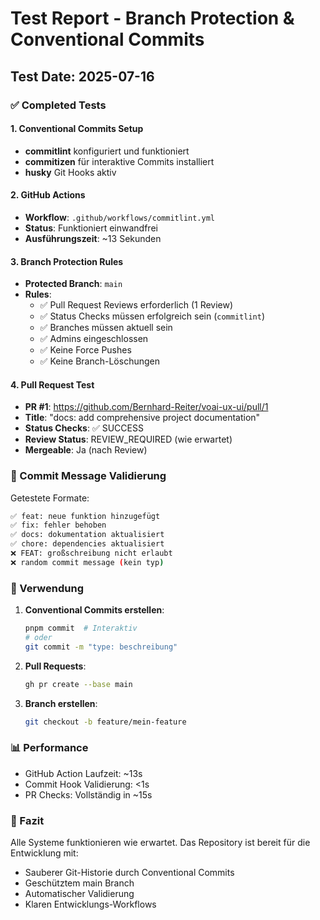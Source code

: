 # Test Report - Branch Protection & Conventional Commits

## Test Date: 2025-07-16

### ✅ Completed Tests

#### 1. Conventional Commits Setup
- **commitlint** konfiguriert und funktioniert
- **commitizen** für interaktive Commits installiert
- **husky** Git Hooks aktiv

#### 2. GitHub Actions
- **Workflow**: `.github/workflows/commitlint.yml`
- **Status**: Funktioniert einwandfrei
- **Ausführungszeit**: ~13 Sekunden

#### 3. Branch Protection Rules
- **Protected Branch**: `main`
- **Rules**:
  - ✅ Pull Request Reviews erforderlich (1 Review)
  - ✅ Status Checks müssen erfolgreich sein (`commitlint`)
  - ✅ Branches müssen aktuell sein
  - ✅ Admins eingeschlossen
  - ✅ Keine Force Pushes
  - ✅ Keine Branch-Löschungen

#### 4. Pull Request Test
- **PR #1**: https://github.com/Bernhard-Reiter/voai-ux-ui/pull/1
- **Title**: "docs: add comprehensive project documentation"
- **Status Checks**: ✅ SUCCESS
- **Review Status**: REVIEW_REQUIRED (wie erwartet)
- **Mergeable**: Ja (nach Review)

### 📝 Commit Message Validierung

Getestete Formate:
```bash
✅ feat: neue funktion hinzugefügt
✅ fix: fehler behoben
✅ docs: dokumentation aktualisiert
✅ chore: dependencies aktualisiert
❌ FEAT: großschreibung nicht erlaubt
❌ random commit message (kein typ)
```

### 🔧 Verwendung

1. **Conventional Commits erstellen**:
   ```bash
   pnpm commit  # Interaktiv
   # oder
   git commit -m "type: beschreibung"
   ```

2. **Pull Requests**:
   ```bash
   gh pr create --base main
   ```

3. **Branch erstellen**:
   ```bash
   git checkout -b feature/mein-feature
   ```

### 📊 Performance

- GitHub Action Laufzeit: ~13s
- Commit Hook Validierung: <1s
- PR Checks: Vollständig in ~15s

### 🎯 Fazit

Alle Systeme funktionieren wie erwartet. Das Repository ist bereit für die Entwicklung mit:
- Sauberer Git-Historie durch Conventional Commits
- Geschütztem main Branch
- Automatischer Validierung
- Klaren Entwicklungs-Workflows